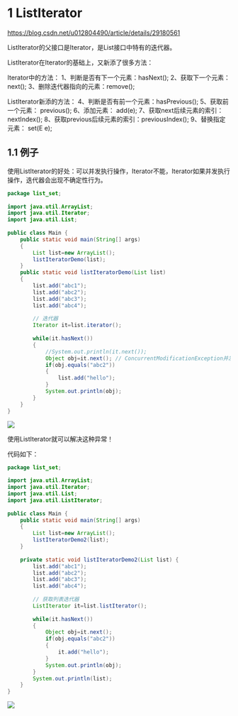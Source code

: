

# 1 ListIterator

https://blog.csdn.net/u012804490/article/details/29180561

ListIterator的父接口是Iterator，是List接口中特有的迭代器。

ListIterator在Iterator的基础上，又新添了很多方法：

Iterator中的方法：
1、判断是否有下一个元素：hasNext(); 
2、获取下一个元素：            next();
3、删除迭代器指向的元素：remove();

ListIterator新添的方法：
4、判断是否有前一个元素：hasPrevious();
5、获取前一个元素：            previous();
6、添加元素：                        add(e);
7、获取next后续元素的索引：    nextIndex();
8、获取previous后续元素的索引：previousIndex();
9、替换指定元素：                 set(E e);


## 1.1 例子
使用ListIterator的好处：可以并发执行操作，Iterator不能，Iterator如果并发执行操作，迭代器会出现不确定性行为。
```java
package list_set;
 
import java.util.ArrayList;
import java.util.Iterator;
import java.util.List;
 
public class Main {
	public static void main(String[] args)
	{
		List list=new ArrayList();
		listIteratorDemo(list);
	}
	public static void listIteratorDemo(List list)
	{
		list.add("abc1");
		list.add("abc2");
		list.add("abc3");
		list.add("abc4");
		
		// 迭代器
		Iterator it=list.iterator();
		
		while(it.hasNext())
		{
			//System.out.println(it.next());
			Object obj=it.next(); // ConcurrentModificationException并发修改异常
			if(obj.equals("abc2"))
			{
				list.add("hello");
			}
			System.out.println(obj);
		}
	}
}
```

![](https://img-blog.csdn.net/20140607113225734?watermark/2/text/aHR0cDovL2Jsb2cuY3Nkbi5uZXQvdTAxMjgwNDQ5MA==/font/5a6L5L2T/fontsize/400/fill/I0JBQkFCMA==/dissolve/70/gravity/Center)

使用ListIterator就可以解决这种异常！

代码如下：
```java
package list_set;
 
import java.util.ArrayList;
import java.util.Iterator;
import java.util.List;
import java.util.ListIterator;
 
public class Main {
	public static void main(String[] args)
	{
		List list=new ArrayList();
		listIteratorDemo2(list);
	}
	
	private static void listIteratorDemo2(List list) {
		list.add("abc1");
		list.add("abc2");
		list.add("abc3");
		list.add("abc4");
		
		// 获取列表迭代器
		ListIterator it=list.listIterator();
		
		while(it.hasNext())
		{
			Object obj=it.next();
			if(obj.equals("abc2"))
			{
				it.add("hello");
			}
			System.out.println(obj);
		}
		System.out.println(list);
	}
}
```

![](https://img-blog.csdn.net/20140607114134640)